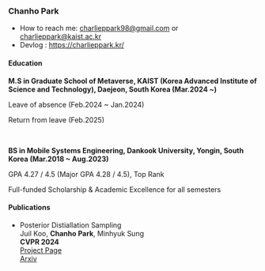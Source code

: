 <h3>Chanho Park</h3>

- How to reach me: charlieppark98@gmail.com or charlieppark@kaist.ac.kr
- Devlog : https://charlieppark.kr/

<h4>Education</h4>

<b>M.S in Graduate School of Metaverse, KAIST (Korea Advanced Institute of Science and Technology), Daejeon, South Korea (Mar.2024 ~)</b>

Leave of absence (Feb.2024 ~ Jan.2024)

Return from leave (Feb.2025)

&nbsp;

<b>BS in Mobile Systems Engineering, Dankook University, Yongin, South Korea (Mar.2018 ~ Aug.2023)</b>

GPA 4.27 / 4.5 (Major GPA 4.28 / 4.5), Top Rank

Full-funded Scholarship & Academic Excellence for all semesters

<h4>Publications</h4>

<ul>
  <li>Posterior Distiallation Sampling<br>
    Juil Koo, <b>Chanho Park</b>, Minhyuk Sung<br>
    <b>CVPR 2024</b><br>
    <a href="https://posterior-distillation-sampling.github.io/">Project Page</a><br><a href="https://arxiv.org/abs/2311.13831">Arxiv</a></li>
</ul>
